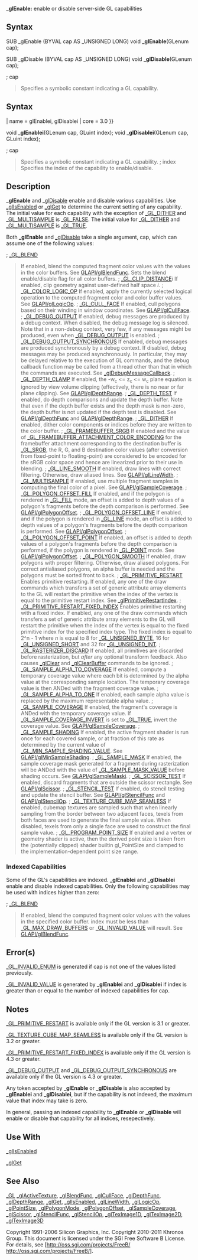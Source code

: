 **_glEnable:** enable or disable server-side GL capabilities


## Syntax


  SUB _glEnable (BYVAL cap AS _UNSIGNED LONG)
  void **_glEnable**(GLenum cap);

  SUB _glDisable (BYVAL cap AS _UNSIGNED LONG)
  void **_glDisable**(GLenum cap);


; cap
>  Specifies a symbolic constant indicating a GL capability.


## Syntax


| name = glEnablei, glDisablei 
| core = 3.0
}}

  void **_glEnablei**(GLenum cap, GLuint index);
  void **_glDisablei**(GLenum cap, GLuint index);

; cap
>  Specifies a symbolic constant indicating a GL capability.
; index
>  Specifies the index of the capability to enable/disable.


## Description


**_glEnable** and [_glDisable](_glDisable) enable and disable various capabilities. Use [_glIsEnabled](_glIsEnabled) or [_glGet](_glGet) to determine the current setting of any capability. The initial value for each capability with the exception of [_GL_DITHER](_GL_DITHER) and [_GL_MULTISAMPLE](_GL_MULTISAMPLE) is [_GL_FALSE](_GL_FALSE). The initial value for [_GL_DITHER](_GL_DITHER) and [_GL_MULTISAMPLE](_GL_MULTISAMPLE) is [_GL_TRUE](_GL_TRUE).

Both **_glEnable** and [_glDisable](_glDisable) take a single argument, cap, which can assume one of the following values:

; [_GL_BLEND](_GL_BLEND)
>  If enabled, blend the computed fragment color values with the values in the color buffers. See [GLAPI/glBlendFunc](GLAPI/glBlendFunc). Sets the blend enable/disable flag for all color buffers.
; [_GL_CLIP_DISTANCE](_GL_CLIP_DISTANCE)*i*
>  If enabled, clip geometry against user-defined half space *i*.
; [_GL_COLOR_LOGIC_OP](_GL_COLOR_LOGIC_OP)
>  If enabled, apply the currently selected logical operation to the computed fragment color and color buffer values. See [GLAPI/glLogicOp](GLAPI/glLogicOp).
; [_GL_CULL_FACE](_GL_CULL_FACE)
>  If enabled, cull polygons based on their winding in window coordinates. See [GLAPI/glCullFace](GLAPI/glCullFace).
; [_GL_DEBUG_OUTPUT](_GL_DEBUG_OUTPUT)
>  If enabled, debug messages are produced by a debug context. When disabled, the debug message log is silenced. Note that in a non-debug context, very few, if any messages might be produced, even when [_GL_DEBUG_OUTPUT](_GL_DEBUG_OUTPUT) is enabled.
; [_GL_DEBUG_OUTPUT_SYNCHRONOUS](_GL_DEBUG_OUTPUT_SYNCHRONOUS)
>  If enabled, debug messages are produced synchronously by a debug context. If disabled, debug messages may be produced asynchronously. In particular, they may be delayed relative to the execution of GL commands, and the debug callback function may be called from a thread other than that in which the commands are executed. See [_glDebugMessageCallback](_glDebugMessageCallback).
; [_GL_DEPTH_CLAMP](_GL_DEPTH_CLAMP)
>  If enabled, the -w<sub>c</sub> <= z<sub>c</sub> <= w<sub>c</sub> plane equation is ignored by view volume clipping (effectively, there is no near or far plane clipping). See [GLAPI/glDepthRange](GLAPI/glDepthRange).
; [_GL_DEPTH_TEST](_GL_DEPTH_TEST)
>  If enabled, do depth comparisons and update the depth buffer. Note that even if the depth buffer exists and the depth mask is non-zero, the depth buffer is not updated if the depth test is disabled. See [GLAPI/glDepthFunc](GLAPI/glDepthFunc) and [GLAPI/glDepthRange](GLAPI/glDepthRange).
; [_GL_DITHER](_GL_DITHER)
>  If enabled, dither color components or indices before they are written to the color buffer.
; [_GL_FRAMEBUFFER_SRGB](_GL_FRAMEBUFFER_SRGB)
>  If enabled and the value of [_GL_FRAMEBUFFER_ATTACHMENT_COLOR_ENCODING](_GL_FRAMEBUFFER_ATTACHMENT_COLOR_ENCODING) for the framebuffer attachment corresponding to the destination buffer is [_GL_SRGB](_GL_SRGB), the R, G, and B destination color values (after conversion from fixed-point to floating-point) are considered to be encoded for the sRGB color space and hence are linearized prior to their use in blending.
; [_GL_LINE_SMOOTH](_GL_LINE_SMOOTH)
>  If enabled, draw lines with correct filtering. Otherwise, draw aliased lines. See [GLAPI/glLineWidth](GLAPI/glLineWidth).
; [_GL_MULTISAMPLE](_GL_MULTISAMPLE)
>  If enabled, use multiple fragment samples in computing the final color of a pixel. See [GLAPI/glSampleCoverage](GLAPI/glSampleCoverage).
; [_GL_POLYGON_OFFSET_FILL](_GL_POLYGON_OFFSET_FILL)
>  If enabled, and if the polygon is rendered in [_GL_FILL](_GL_FILL) mode, an offset is added to depth values of a polygon's fragments before the depth comparison is performed. See [GLAPI/glPolygonOffset](GLAPI/glPolygonOffset).
; [_GL_POLYGON_OFFSET_LINE](_GL_POLYGON_OFFSET_LINE)
>  If enabled, and if the polygon is rendered in [_GL_LINE](_GL_LINE) mode, an offset is added to depth values of a polygon's fragments before the depth comparison is performed. See [GLAPI/glPolygonOffset](GLAPI/glPolygonOffset).
; [_GL_POLYGON_OFFSET_POINT](_GL_POLYGON_OFFSET_POINT)
>  If enabled, an offset is added to depth values of a polygon's fragments before the depth comparison is performed, if the polygon is rendered in [_GL_POINT](_GL_POINT) mode. See [GLAPI/glPolygonOffset](GLAPI/glPolygonOffset).
; [_GL_POLYGON_SMOOTH](_GL_POLYGON_SMOOTH)
>  If enabled, draw polygons with proper filtering. Otherwise, draw aliased polygons. For correct antialiased polygons, an alpha buffer is needed and the polygons must be sorted front to back.
; [_GL_PRIMITIVE_RESTART](_GL_PRIMITIVE_RESTART)
>  Enables primitive restarting. If enabled, any one of the draw commands which transfers a set of generic attribute array elements to the GL will restart the primitive when the index of the vertex is equal to the primitive restart index. See [_glPrimitiveRestartIndex](_glPrimitiveRestartIndex).
; [_GL_PRIMITIVE_RESTART_FIXED_INDEX](_GL_PRIMITIVE_RESTART_FIXED_INDEX)
>  Enables primitive restarting with a fixed index. If enabled, any one of the draw commands which transfers a set of generic attribute array elements to the GL will restart the primitive when the index of the vertex is equal to the fixed primitive index for the specified index type. The fixed index is equal to 2^n - 1 where *n* is equal to 8 for [_GL_UNSIGNED_BYTE](_GL_UNSIGNED_BYTE), 16 for [_GL_UNSIGNED_SHORT](_GL_UNSIGNED_SHORT) and 32 for [_GL_UNSIGNED_INT](_GL_UNSIGNED_INT).
; [_GL_RASTERIZER_DISCARD](_GL_RASTERIZER_DISCARD)
>  If enabled, all primitives are discarded before rasterization, but *after* any optional transform feedback. Also causes [_glClear](_glClear) and [_glClearBuffer](_glClearBuffer) commands to be ignored.
; [_GL_SAMPLE_ALPHA_TO_COVERAGE](_GL_SAMPLE_ALPHA_TO_COVERAGE)
>  If enabled, compute a temporary coverage value where each bit is determined by the alpha value at the corresponding sample location. The temporary coverage value is then ANDed with the fragment coverage value.
; [_GL_SAMPLE_ALPHA_TO_ONE](_GL_SAMPLE_ALPHA_TO_ONE)
>  If enabled, each sample alpha value is replaced by the maximum representable alpha value.
; [_GL_SAMPLE_COVERAGE](_GL_SAMPLE_COVERAGE)
>  If enabled, the fragment's coverage is ANDed with the temporary coverage value. If [_GL_SAMPLE_COVERAGE_INVERT](_GL_SAMPLE_COVERAGE_INVERT) is set to [_GL_TRUE](_GL_TRUE), invert the coverage value. See [GLAPI/glSampleCoverage](GLAPI/glSampleCoverage).
; [_GL_SAMPLE_SHADING](_GL_SAMPLE_SHADING)
>  If enabled, the active fragment shader is run once for each covered sample, or at fraction of this rate as determined by the current value of [_GL_MIN_SAMPLE_SHADING_VALUE](_GL_MIN_SAMPLE_SHADING_VALUE). See [GLAPI/glMinSampleShading](GLAPI/glMinSampleShading).
; [_GL_SAMPLE_MASK](_GL_SAMPLE_MASK)
>  If enabled, the sample coverage mask generated for a fragment during rasterization will be ANDed with the value of [_GL_SAMPLE_MASK_VALUE](_GL_SAMPLE_MASK_VALUE) before shading occurs. See [GLAPI/glSampleMaski](GLAPI/glSampleMaski).
; [_GL_SCISSOR_TEST](_GL_SCISSOR_TEST)
>  If enabled, discard fragments that are outside the scissor rectangle. See [GLAPI/glScissor](GLAPI/glScissor).
; [_GL_STENCIL_TEST](_GL_STENCIL_TEST)
>  If enabled, do stencil testing and update the stencil buffer. See [GLAPI/glStencilFunc](GLAPI/glStencilFunc) and [GLAPI/glStencilOp](GLAPI/glStencilOp).
; [_GL_TEXTURE_CUBE_MAP_SEAMLESS](_GL_TEXTURE_CUBE_MAP_SEAMLESS)
>  If enabled, cubemap textures are sampled such that when linearly sampling from the border between two adjacent faces, texels from both faces are used to generate the final sample value. When disabled, texels from only a single face are used to construct the final sample value.
; [_GL_PROGRAM_POINT_SIZE](_GL_PROGRAM_POINT_SIZE)
>  If enabled and a vertex or geometry shader is active, then the derived point size is taken from the (potentially clipped) shader builtin gl_PointSize and clamped to the implementation-dependent point size range.

###  Indexed Capabilities 


Some of the GL's capabilities are indexed. **_glEnablei** and **_glDisablei** enable and disable indexed capabilities. Only the following capabilities may be used with indices higher than zero:

; [_GL_BLEND](_GL_BLEND)
>  If enabled, blend the computed fragment color values with the values in the specified color buffer. index must be less than [_GL_MAX_DRAW_BUFFERS](_GL_MAX_DRAW_BUFFERS) or [_GL_INVALID_VALUE](_GL_INVALID_VALUE) will result. See [GLAPI/glBlendFunc](GLAPI/glBlendFunc).


## Error(s)


[_GL_INVALID_ENUM](_GL_INVALID_ENUM) is generated if cap is not one of the values listed previously.

[_GL_INVALID_VALUE](_GL_INVALID_VALUE) is generated by **_glEnablei** and **_glDisablei** if index is greater than or equal to the number of indexed capabilities for cap.


## Notes


[_GL_PRIMITIVE_RESTART](_GL_PRIMITIVE_RESTART) is available only if the GL version is 3.1 or greater.

[_GL_TEXTURE_CUBE_MAP_SEAMLESS](_GL_TEXTURE_CUBE_MAP_SEAMLESS) is available only if the GL version is 3.2 or greater.

[_GL_PRIMITIVE_RESTART_FIXED_INDEX](_GL_PRIMITIVE_RESTART_FIXED_INDEX) is available only if the GL version is 4.3 or greater.

[_GL_DEBUG_OUTPUT](_GL_DEBUG_OUTPUT) and [_GL_DEBUG_OUTPUT_SYNCHRONOUS](_GL_DEBUG_OUTPUT_SYNCHRONOUS) are available only if the GL version is 4.3 or greater.

Any token accepted by **_glEnable** or **_glDisable** is also accepted by **_glEnablei** and **_glDisablei**, but if the capability is not indexed, the maximum value that index may take is zero.

In general, passing an indexed capability to **_glEnable** or **_glDisable** will enable or disable that capability for all indices, resepectively.


## Use With


[_glIsEnabled](_glIsEnabled)

[_glGet](_glGet)


## See Also


[_GL](_GL)
[_glActiveTexture](_glActiveTexture), [_glBlendFunc](_glBlendFunc), [_glCullFace](_glCullFace), [_glDepthFunc](_glDepthFunc), [_glDepthRange](_glDepthRange), [_glGet](_glGet), [_glIsEnabled](_glIsEnabled), [_glLineWidth](_glLineWidth), [_glLogicOp](_glLogicOp), [_glPointSize](_glPointSize), [_glPolygonMode](_glPolygonMode), [_glPolygonOffset](_glPolygonOffset), [_glSampleCoverage](_glSampleCoverage), [_glScissor](_glScissor), [_glStencilFunc](_glStencilFunc), [_glStencilOp](_glStencilOp), [_glTexImage1D](_glTexImage1D), [_glTexImage2D](_glTexImage2D), [_glTexImage3D](_glTexImage3D)




Copyright 1991-2006 Silicon Graphics, Inc. Copyright 2010-2011 Khronos Group. This document is licensed under the SGI Free Software B License. For details, see [http://oss.sgi.com/projects/FreeB/ http://oss.sgi.com/projects/FreeB/].

